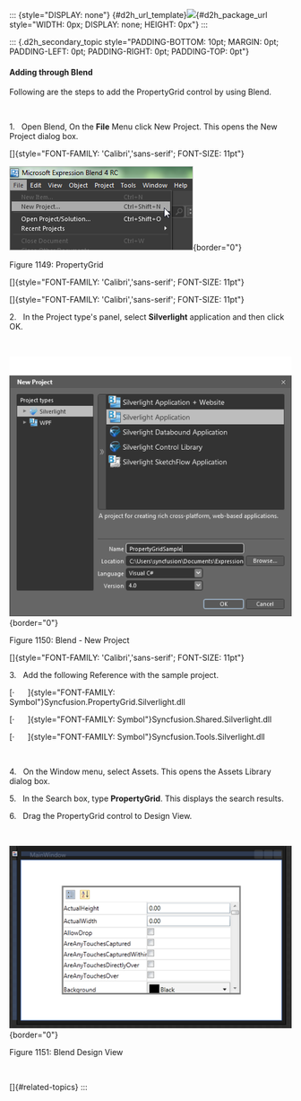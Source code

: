 ::: {style="DISPLAY: none"}
[](ms-xhelp:///?Id=d2h_url_template){#d2h_url_template}![](!package_url!){#d2h_package_url style="WIDTH: 0px; DISPLAY: none; HEIGHT: 0px"}
:::

::: {.d2h_secondary_topic style="PADDING-BOTTOM: 10pt; MARGIN: 0pt; PADDING-LEFT: 0pt; PADDING-RIGHT: 0pt; PADDING-TOP: 0pt"}
#### Adding through Blend

Following are the steps to add the PropertyGrid control by using Blend.

 

1.   Open Blend, On the **File** Menu click New Project. This opens the New Project dialog box.

[]{style="FONT-FAMILY: 'Calibri','sans-serif'; FONT-SIZE: 11pt"} 

![](../ImagesExt/image261_50.png){border="0"}

Figure 1149: PropertyGrid

[]{style="FONT-FAMILY: 'Calibri','sans-serif'; FONT-SIZE: 11pt"} 

[]{style="FONT-FAMILY: 'Calibri','sans-serif'; FONT-SIZE: 11pt"} 

2.   In the Project type's panel, select **Silverlight** application and then click OK.

 

![](../ImagesExt/image261_1042.png){border="0"}

Figure 1150: Blend - New Project

[]{style="FONT-FAMILY: 'Calibri','sans-serif'; FONT-SIZE: 11pt"} 

3.   Add the following Reference with the sample project.

[·      ]{style="FONT-FAMILY: Symbol"}Syncfusion.PropertyGrid.Silverlight.dll

[·      ]{style="FONT-FAMILY: Symbol"}Syncfusion.Shared.Silverlight.dll

[·      ]{style="FONT-FAMILY: Symbol"}Syncfusion.Tools.Silverlight.dll

 

4.   On the Window menu, select Assets. This opens the Assets Library dialog box.

5.   In the Search box, type **PropertyGrid**. This displays the search results.

6.   Drag the PropertyGrid control to Design View.

 

![](../ImagesExt/image261_1043.png){border="0"}

Figure 1151: Blend Design View

 

[]{#related-topics}
:::
